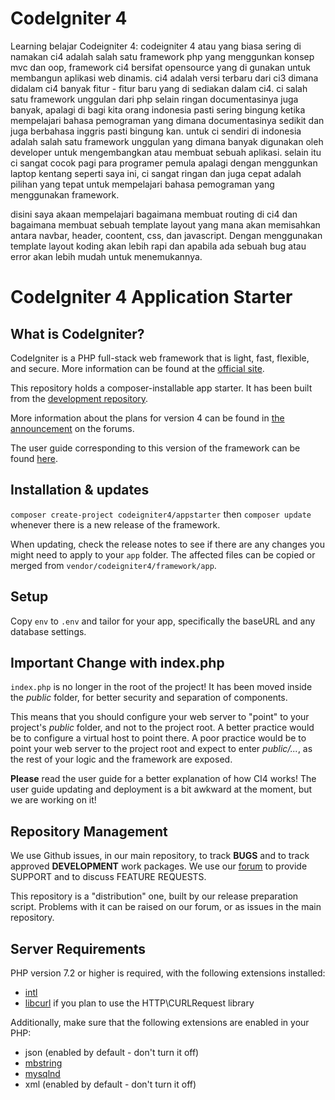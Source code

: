 # CodeIgniter 4
Learning belajar Codeigniter 4:
codeigniter 4 atau yang biasa sering di namakan ci4 adalah salah satu framework php yang menggunkan konsep mvc dan oop, framework ci4 bersifat opensource yang di gunakan untuk membangun aplikasi web dinamis.
ci4 adalah versi terbaru dari ci3 dimana didalam ci4 banyak fitur - fitur baru yang di sediakan dalam ci4. ci salah satu framework unggulan dari php selain ringan documentasinya juga banyak, apalagi di bagi kita orang indonesia pasti sering bingung ketika mempelajari bahasa pemograman yang dimana documentasinya sedikit dan juga berbahasa inggris pasti bingung kan. untuk ci sendiri di indonesia adalah salah satu framework unggulan yang dimana banyak digunakan oleh developer untuk mengembangkan atau membuat sebuah aplikasi. selain itu ci sangat cocok pagi para programer pemula apalagi dengan menggunkan laptop kentang seperti saya ini, ci sangat ringan dan juga cepat adalah pilihan yang tepat untuk mempelajari bahasa pemograman yang menggunakan framework.

disini saya akaan mempelajari bagaimana membuat routing di ci4 dan bagaimana membuat sebuah template layout yang mana akan memisahkan antara navbar, header, coontent, css, dan javascript. Dengan menggunakan template layout koding akan lebih rapi dan apabila ada sebuah bug atau error akan lebih mudah untuk menemukannya.
# CodeIgniter 4 Application Starter

## What is CodeIgniter?

CodeIgniter is a PHP full-stack web framework that is light, fast, flexible, and secure. 
More information can be found at the [official site](http://codeigniter.com).

This repository holds a composer-installable app starter.
It has been built from the 
[development repository](https://github.com/codeigniter4/CodeIgniter4).

More information about the plans for version 4 can be found in [the announcement](http://forum.codeigniter.com/thread-62615.html) on the forums.

The user guide corresponding to this version of the framework can be found
[here](https://codeigniter4.github.io/userguide/). 

## Installation & updates

`composer create-project codeigniter4/appstarter` then `composer update` whenever
there is a new release of the framework.

When updating, check the release notes to see if there are any changes you might need to apply
to your `app` folder. The affected files can be copied or merged from
`vendor/codeigniter4/framework/app`.

## Setup

Copy `env` to `.env` and tailor for your app, specifically the baseURL
and any database settings.

## Important Change with index.php

`index.php` is no longer in the root of the project! It has been moved inside the *public* folder,
for better security and separation of components.

This means that you should configure your web server to "point" to your project's *public* folder, and
not to the project root. A better practice would be to configure a virtual host to point there. A poor practice would be to point your web server to the project root and expect to enter *public/...*, as the rest of your logic and the
framework are exposed.

**Please** read the user guide for a better explanation of how CI4 works!
The user guide updating and deployment is a bit awkward at the moment, but we are working on it!

## Repository Management

We use Github issues, in our main repository, to track **BUGS** and to track approved **DEVELOPMENT** work packages.
We use our [forum](http://forum.codeigniter.com) to provide SUPPORT and to discuss
FEATURE REQUESTS.

This repository is a "distribution" one, built by our release preparation script. 
Problems with it can be raised on our forum, or as issues in the main repository.

## Server Requirements

PHP version 7.2 or higher is required, with the following extensions installed: 

- [intl](http://php.net/manual/en/intl.requirements.php)
- [libcurl](http://php.net/manual/en/curl.requirements.php) if you plan to use the HTTP\CURLRequest library

Additionally, make sure that the following extensions are enabled in your PHP:

- json (enabled by default - don't turn it off)
- [mbstring](http://php.net/manual/en/mbstring.installation.php)
- [mysqlnd](http://php.net/manual/en/mysqlnd.install.php)
- xml (enabled by default - don't turn it off)

